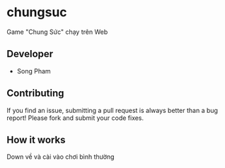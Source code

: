 # chungsuc
Game "Chung Sức" chạy trên Web

## Developer

- Song Pham

## Contributing

If you find an issue, submitting a pull request is always better than a bug report! Please fork and submit your code fixes.

## How it works

Down về và cài vào chơi bình thường